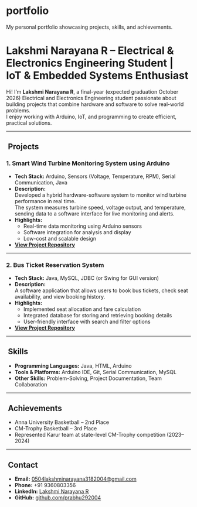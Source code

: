 # portfolio
My personal portfolio showcasing projects, skills, and achievements.
# Lakshmi Narayana R – Electrical & Electronics Engineering Student | IoT & Embedded Systems Enthusiast

Hi! I’m **Lakshmi Narayana R**, a final-year (expected graduation October 2026) Electrical and Electronics Engineering student passionate about building projects that combine hardware and software to solve real-world problems.  
I enjoy working with Arduino, IoT, and programming to create efficient, practical solutions.

---

## ​ Projects

### 1. Smart Wind Turbine Monitoring System using Arduino
- **Tech Stack:** Arduino, Sensors (Voltage, Temperature, RPM), Serial Communication, Java  
- **Description:**  
  Developed a hybrid hardware-software system to monitor wind turbine performance in real time.  
  The system measures turbine speed, voltage output, and temperature, sending data to a software interface for live monitoring and alerts.  
- **Highlights:**
  - Real-time data monitoring using Arduino sensors  
  - Software integration for analysis and display  
  - Low-cost and scalable design  
- **[View Project Repository](projects/smart-wind-turbine-monitoring-system)**

---

### 2. Bus Ticket Reservation System
- **Tech Stack:** Java, MySQL, JDBC (or Swing for GUI version)  
- **Description:**  
  A software application that allows users to book bus tickets, check seat availability, and view booking history.  
- **Highlights:**
  - Implemented seat allocation and fare calculation  
  - Integrated database for storing and retrieving booking details  
  - User-friendly interface with search and filter options  
- **[View Project Repository](projects/bus-ticket-reservation-system)**

---

## ​ Skills
- **Programming Languages:** Java, HTML, Arduino  
- **Tools & Platforms:** Arduino IDE, Git, Serial Communication, MySQL  
- **Other Skills:** Problem-Solving, Project Documentation, Team Collaboration

---

## ​ Achievements
- Anna University Basketball – 2nd Place  
- CM-Trophy Basketball – 3rd Place  
- Represented Karur team at state-level CM-Trophy competition (2023–2024)

---

## ​ Contact
- **Email:** 0504lakshminarayana3182004@gmail.com  
- **Phone:** +91 9360803356  
- **LinkedIn:** [Lakshmi Narayana R](https://www.linkedin.com/in/lakshmi-narayana-221066325)  
- **GitHub:** [github.com/prabhu292004](https://github.com/prabhu292004)

